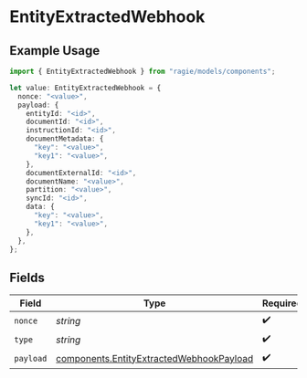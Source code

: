 # EntityExtractedWebhook

## Example Usage

```typescript
import { EntityExtractedWebhook } from "ragie/models/components";

let value: EntityExtractedWebhook = {
  nonce: "<value>",
  payload: {
    entityId: "<id>",
    documentId: "<id>",
    instructionId: "<id>",
    documentMetadata: {
      "key": "<value>",
      "key1": "<value>",
    },
    documentExternalId: "<id>",
    documentName: "<value>",
    partition: "<value>",
    syncId: "<id>",
    data: {
      "key": "<value>",
      "key1": "<value>",
    },
  },
};
```

## Fields

| Field                                                                                                | Type                                                                                                 | Required                                                                                             | Description                                                                                          |
| ---------------------------------------------------------------------------------------------------- | ---------------------------------------------------------------------------------------------------- | ---------------------------------------------------------------------------------------------------- | ---------------------------------------------------------------------------------------------------- |
| `nonce`                                                                                              | *string*                                                                                             | :heavy_check_mark:                                                                                   | N/A                                                                                                  |
| `type`                                                                                               | *string*                                                                                             | :heavy_check_mark:                                                                                   | N/A                                                                                                  |
| `payload`                                                                                            | [components.EntityExtractedWebhookPayload](../../models/components/entityextractedwebhookpayload.md) | :heavy_check_mark:                                                                                   | N/A                                                                                                  |